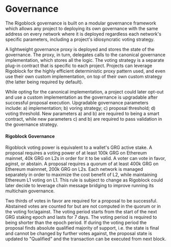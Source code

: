 # Governance

The Rigoblock governance is built on a modular governance framework which allows any project to deploying its own governance with the same address on every network where it is deployed regardless each network's specific parameters, including a project's idiosyncratic voting strategy.

A lightweight governance proxy is deployed and stores the state of the governance. The proxy, in turn, delegates calls to the canonical governance implementation, which stores all the logic. The voting strategy is a separate plug-in contract that is specific to each project. Projects can leverage Rigoblock for the highly efficient deterministic proxy pattern used, and even use their own custom implementation, on top of their own custom strategy (the latter being required by default).

While opting for the canonical implementation, a project could later opt-out and use a custom implementation as the governance is upgradable after successful proposal execution. Upgradable governance parameters include: a) implementation; b) voring strategy; c) proposal threshold; d) voting threshold. New parameters a) and b) are required to being a smart contract, while new parameters c) and b) are required to pass validation in the governance strategy.

#### Rigoblock Governance

Rigoblock voting power is equivalent to a wallet's GRG active stake. A proposal requires a voting power of at least 100k GRG on Ethereum mainnet, 40k GRG on L2s in order for it to be valid. A voter can vote in favor, aginst, or abstain. A proposal requires a quorum of at least 400k GRG on Ethereum mainnnet, 200k GRG on L2s. Each network is managed separately in order to maximize the cost benefit of L2, while maintaining Ethereum L1 voting on L1. This rule is subject to change as Rigoblock could later decide to leverage chain message bridging to improve running its multichain governance.

Two thirds of votes in favor are required for a proposal to be successful. Abstained votes are counted for but are not computed in the quorum or in the voting for/against. The voting period starts from the start of the next GRG staking epoch and lasts for 7 days. The voting period is required to being shorter than the epoch period. If during the voting period the proposal finds absolute qualified majority of support, i.e. the state is final and cannot be changed by further votes against, the proposal state is updated to "Qualified" and the transaction can be executed from next block.&#x20;
